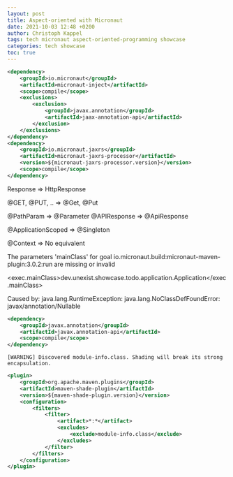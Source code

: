 ```yaml
---
layout: post
title: Aspect-oriented with Micronaut
date: 2021-10-03 12:48 +0200
author: Christoph Kappel
tags: tech micronaut aspect-oriented-programming showcase
categories: tech showcase
toc: true
---
```


```xml
<dependency>
    <groupId>io.micronaut</groupId>
    <artifactId>micronaut-inject</artifactId>
    <scope>compile</scope>
    <exclusions>
        <exclusion>
            <groupId>javax.annotation</groupId>
            <artifactId>jaax-annotation-api</artifactId>
        </exclusion>
    </exclusions>
</dependency>
<dependency>
    <groupId>io.micronaut.jaxrs</groupId>
    <artifactId>micronaut-jaxrs-processor</artifactId>
    <version>${micronaut-jaxrs-processor.version}</version>
    <scope>compile</scope>
</dependency>
```

Response => HttpResponse

@GET, @PUT, .. => @Get, @Put

@PathParam => @Parameter
@APIResponse => @ApiResponse

@ApplicationScoped => @Singleton

@Context => No equivalent

The parameters 'mainClass' for goal io.micronaut.build:micronaut-maven-plugin:3.0.2:run are missing or invalid

<exec.mainClass>dev.unexist.showcase.todo.application.Application</exec.mainClass>

Caused by: java.lang.RuntimeException: java.lang.NoClassDefFoundError: javax/annotation/Nullable

```xml
<dependency>
    <groupId>javax.annotation</groupId>
    <artifactId>javax.annotation-api</artifactId>
    <scope>compile</scope>
</dependency>
```

```log
[WARNING] Discovered module-info.class. Shading will break its strong encapsulation.
````

```xml
<plugin>
    <groupId>org.apache.maven.plugins</groupId>
    <artifactId>maven-shade-plugin</artifactId>
    <version>${maven-shade-plugin.version}</version>
    <configuration>
        <filters>
            <filter>
                <artifact>*:*</artifact>
                <excludes>
                    <exclude>module-info.class</exclude>
                </excludes>
            </filter>
        </filters>
    </configuration>
</plugin>
```